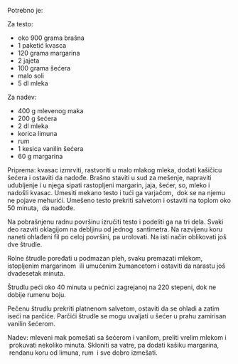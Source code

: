 <p>Potrebno je:</p>
<p>Za testo:</p>
<ul>
  <li>oko 900 grama brašna</li>
  <li>1 paketić kvasca</li>
  <li>120 grama margarina</li>
  <li>2 jajeta</li>
  <li>100 grama šećera</li>
  <li>malo soli</li>
  <li>5 dl mleka</li>
</ul>
<p>Za nadev:</p>
<ul>
  <li>400 g mlevenog maka</li>
  <li>200 g šećera</li>
  <li>2 dl mleka</li>
  <li>korica limuna</li>
  <li>rum</li>
  <li>1 kesica vanilin šećera</li>
  <li>60 g margarina</li>
</ul>
<p>Priprema: kvasac izmrviti, rastvoriti u malo mlakog mleka, dodati kašičicu šećera i ostaviti da nadođe. Brašno staviti u sud za mešenje, napraviti udubljenje i u njega sipati rastopljeni margarin, jaja, šećer, so, mleko i nadošli kvasac. Umesiti mekano testo i tući ga varjačom, &nbsp;dok se na njemu ne pojave mehurići. Umešeno testo prekriti salvetom i ostaviti na toplom oko 50 minuta, &nbsp;da nadođe.</p>
<p>Na pobrašnjenu radnu površinu izručiti testo i podeliti ga na tri dela. Svaki deo razviti oklagijom na debljinu od jednog &nbsp;santimetra. Na razvijenu koru naneti ohlađeni fil po celoj površini, pa urolovati. Na isti način oblikovati još dve štrudle.</p>
<p>Rolne štrudle poređati u podmazan pleh, svaku premazati mlekom, istopljenim margarinom &nbsp;ili umućenim žumancetom i ostaviti da narastu još dvadesetak minuta.</p>
<p>Štrudlu peći oko 40 minuta u pećnici zagrejanoj na 220 stepeni, dok ne dobije rumenu boju.</p>
<p>Pečenu štrudlu prekriti platnenom salvetom, ostaviti da se ohladi a zatim iseći na parčiće. Parčići štrudle se mogu uvaljati u šećer u prahu zamirisan vanilin šećerom.</p>
<p>Nadev: mleveni mak pomešati sa šećerom i vanilom, preliti vrelim mlekom i &nbsp;prokuvati nekoliko minuta. Skloniti sa vatre, pa dodati kašiku margarina, &nbsp;rendanu koru od limuna, rum &nbsp;i sve dobro izmešati.</p>
